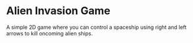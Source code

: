 # Alien Invasion Game
A simple 2D game where you can control a spaceship using right and left arrows to kill oncoming alien ships. 

